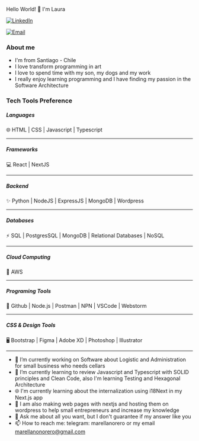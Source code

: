 Hello World!  👋 I'm Laura

<a href="https://www.linkedin.com/in/mlarellanorero/"><img alt="LinkedIn" src="https://img.shields.io/badge/LinkedIn-Laura%20Arellano-blue?style=flat-square&logo=linkedin"></a>

<a href="mailto:marellanonorero@gmail.com"><img alt="Email" src="https://img.shields.io/badge/Email-marellanonorero@gmail.com-blue?style=flat-square&logo=gmail"></a>

<h3>About me</h3>

- I'm from Santiago - Chile
- I love transform programming in art
- I love to spend time with my son, my dogs and my work
- I really enjoy learning programming and I have finding my passion in the Software Architecture 

<h3>Tech Tools Preference</h3>


<h5>Languages</h5>
🌐 HTML | CSS | Javascript | Typescript
<hr />
<h5>Frameworks</h5>
💻 React | NextJS
<hr />
<h5>Backend</h5>
✨ Python | NodeJS | ExpressJS | MongoDB | Wordpress
<hr />
<h5> Databases </h5>
⚡ SQL | PostgresSQL | MongoDB | Relational Databases | NoSQL
<hr />
<h5> Cloud Computing </h5>
💬 AWS
<hr />
<h5>Programing Tools</h5>
🔧 Github | Node.js | Postman | NPN | VSCode | Webstorm
<hr />
<h5>CSS & Design Tools </h5>
🖥 Bootstrap | Figma | Adobe XD | Photoshop | Illustrator
<hr />

- 🔭 I’m currently working on Software about Logistic and Administration for small business who needs cellars
- 🌱 I’m currently learning to review Javascript and Typescript with SOLID principles and Clean Code, also I'm learning Testing and Hexagonal Architecture
- 🌐 I'm currently learning about the internalization using i18Next in my Next.js app
- 👯 I am also making web pages with nextjs and hosting them on wordpress to help small entrepreneurs and increase my knowledge 
- 💬 Ask me about all you want, but I don't guarantee if my answer like you
- 📫 How to reach me: telegram: marellanorero or my email marellanonorero@gmail.com

